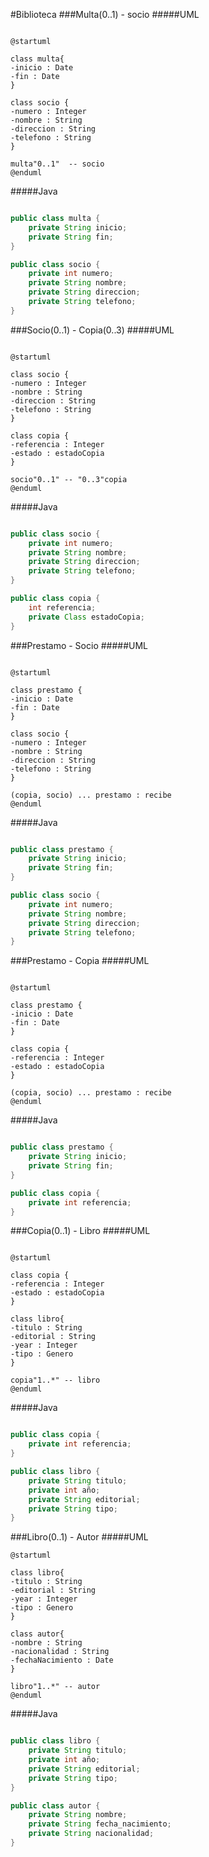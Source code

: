 #Biblioteca
###Multa(0..1) - socio
#####UML
```plantuml

@startuml

class multa{
-inicio : Date
-fin : Date
}

class socio {
-numero : Integer
-nombre : String
-direccion : String
-telefono : String
}

multa"0..1"  -- socio
@enduml
```

#####Java
```java

public class multa {
    private String inicio;
    private String fin;
}

public class socio {
    private int numero;
    private String nombre;
    private String direccion;
    private String telefono;
}

```
###Socio(0..1) - Copia(0..3)
#####UML
```plantuml

@startuml

class socio {
-numero : Integer
-nombre : String
-direccion : String
-telefono : String
}

class copia {
-referencia : Integer
-estado : estadoCopia
}

socio"0..1" -- "0..3"copia
@enduml
```

#####Java
```java

public class socio {
    private int numero;
    private String nombre;
    private String direccion;
    private String telefono;
}

public class copia {
    int referencia;
    private Class estadoCopia;
}
```
###Prestamo - Socio
#####UML
```plantuml

@startuml

class prestamo {
-inicio : Date
-fin : Date
}

class socio {
-numero : Integer
-nombre : String
-direccion : String
-telefono : String
}

(copia, socio) ... prestamo : recibe
@enduml
```

#####Java
```java

public class prestamo {
    private String inicio;
    private String fin;
}

public class socio {
    private int numero;
    private String nombre;
    private String direccion;
    private String telefono;
}
```
###Prestamo - Copia
#####UML
```plantuml

@startuml

class prestamo {
-inicio : Date
-fin : Date
}

class copia {
-referencia : Integer
-estado : estadoCopia
}

(copia, socio) ... prestamo : recibe
@enduml
```

#####Java
```java

public class prestamo {
    private String inicio;
    private String fin;
}

public class copia {
    private int referencia;
}
```
###Copia(0..1) - Libro
#####UML
```plantuml

@startuml

class copia {
-referencia : Integer
-estado : estadoCopia
}

class libro{
-titulo : String
-editorial : String
-year : Integer
-tipo : Genero
}

copia"1..*" -- libro
@enduml
```

#####Java
```java

public class copia {
    private int referencia;
}

public class libro {
    private String titulo;
    private int año;
    private String editorial;
    private String tipo;
}
```
###Libro(0..1) - Autor
#####UML
```plantuml
@startuml

class libro{
-titulo : String
-editorial : String
-year : Integer
-tipo : Genero
}

class autor{
-nombre : String
-nacionalidad : String
-fechaNacimiento : Date
}

libro"1..*" -- autor
@enduml
```

#####Java
```java

public class libro {
    private String titulo;
    private int año;
    private String editorial;
    private String tipo;
}

public class autor {
    private String nombre;
    private String fecha_nacimiento;
    private String nacionalidad;
}

```